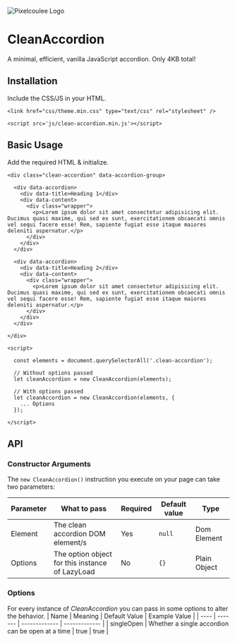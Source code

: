 ![Pixelcoulee Logo](https://siasky.net/CAAk1s1Tp9-H7uD2451VkcY-GioOLo_kudmSrvU-DH2aOQ)

# CleanAccordion
A minimal, efficient, vanilla JavaScript accordion. Only 4KB total!

## Installation
Include the CSS/JS in your HTML.

```
<link href="css/theme.min.css" type="text/css" rel="stylesheet" />
```
```
<script src='js/clean-accordion.min.js'></script>
```

## Basic Usage
Add the required HTML & initialize.
```
<div class="clean-accordion" data-accordion-group>

  <div data-accordion>
    <div data-title>Heading 1</div>
    <div data-content>
      <div class="wrapper">
        <p>Lorem ipsum dolor sit amet consectetur adipisicing elit. Ducimus quasi maxime, qui sed ex sunt, exercitationem obcaecati omnis vel sequi facere esse! Rem, sapiente fugiat esse itaque maiores deleniti aspernatur.</p>
      </div>
    </div>
  </div>

  <div data-accordion>
    <div data-title>Heading 2</div>
    <div data-content>
      <div class="wrapper">
        <p>Lorem ipsum dolor sit amet consectetur adipisicing elit. Ducimus quasi maxime, qui sed ex sunt, exercitationem obcaecati omnis vel sequi facere esse! Rem, sapiente fugiat esse itaque maiores deleniti aspernatur.</p>
      </div>
    </div>
  </div>

</div>
```
```
<script>

  const elements = document.querySelectorAll('.clean-accordion');

  // Without options passed
  let cleanAccordion = new CleanAccordion(elements);

  // With options passed
  let cleanAccordion = new CleanAccordion(elements, {
    ... Options
  });

</script>
```

## API
### Constructor Arguments
The `new CleanAccordion()` instruction you execute on your page can take two parameters:

| Parameter | What to pass | Required | Default value | Type |
| --------- | ------------ | -------- | ------------- | ---- |
| Element | The clean accordion DOM element/s | Yes | `null` | Dom Element |
| Options | The option object for this instance of LazyLoad | No | `{}` | Plain Object |

### Options
For every instance of *CleanAccordion* you can pass in some options to alter the behavior.
| Name | Meaning | Default Value | Example Value |
| ---- | ------- | ------------- | ------------- |
| singleOpen | Whether a single accordion can be open at a time | true | true |
